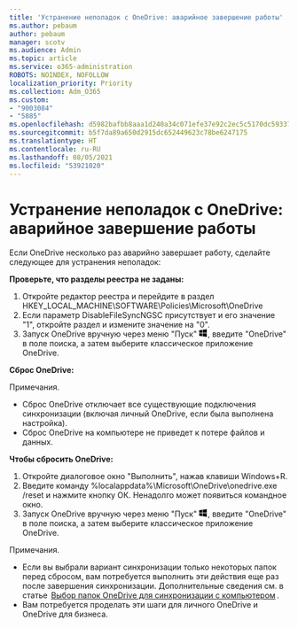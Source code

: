 ```yaml
---
title: 'Устранение неполадок с OneDrive: аварийное завершение работы'
ms.author: pebaum
author: pebaum
manager: scotv
ms.audience: Admin
ms.topic: article
ms.service: o365-administration
ROBOTS: NOINDEX, NOFOLLOW
localization_priority: Priority
ms.collection: Adm_O365
ms.custom:
- "9003084"
- "5885"
ms.openlocfilehash: d5982bafbb8aaa1d240a34c071efe37e92c2ec5c5170dc59337df9a5435e22e1
ms.sourcegitcommit: b5f7da89a650d2915dc652449623c78be6247175
ms.translationtype: HT
ms.contentlocale: ru-RU
ms.lasthandoff: 08/05/2021
ms.locfileid: "53921020"
---
```

# <a name="troubleshoot-onedrive-crashes"></a>Устранение неполадок с OneDrive: аварийное завершение работы

Если OneDrive несколько раз аварийно завершает работу, сделайте следующее для устранения неполадок:

**Проверьте, что разделы реестра не заданы:**

1. Откройте редактор реестра и перейдите в раздел HKEY_LOCAL_MACHINE\SOFTWARE\Policies\Microsoft\OneDrive
2. Если параметр DisableFileSyncNGSC присутствует и его значение "1", откройте раздел и измените значение на "0".
3. Запуск OneDrive вручную через меню "Пуск" ![Нажмите клавишу Windows](data:image/png;base64,iVBORw0KGgoAAAANSUhEUgAAABEAAAAOCAYAAADJ7fe0AAAAAXNSR0IArs4c6QAAAARnQU1BAACxjwv8YQUAAAAJcEhZcwAADsQAAA7EAZUrDhsAAADxSURBVDhPY/wPBAx4wR+Gd6/fM7x9/ZTh9ZuXDGdPnWE4tH0rw/UHDxlaVp9kCDCSYWABKfv35wfD+/cfGV4+fcLw5uVjhlOXzzFsX/qWYebmZAZPWWOGO2DD8ACQS9Y3e4Bcg4Y9/t94fPa/CoY4Aq8/+xik/T8TkEMxGDyGgANWwSqeobvbGSyAADIM3BwCDKXd3QyfoCLoQEGAA0xTxSWjsYMJwLHjkruU4UXSJ4YnT54x3Dh/luHmjfMMmw9wMjCDlRAGBDPgjy8fGT5//8rw9P4Thge3zzNcvXmDYevmfQzXb1xlmH/0ATADyjAAAKdWkD3ZSwNeAAAAAElFTkSuQmCC), введите "OneDrive" в поле поиска, а затем выберите классическое приложение OneDrive.

**Сброс OneDrive:**

Примечания.

- Сброс OneDrive отключает все существующие подключения синхронизации (включая личный OneDrive, если была выполнена настройка).
- Сброс OneDrive на компьютере не приведет к потере файлов и данных.

**Чтобы сбросить OneDrive:**

1. Откройте диалоговое окно "Выполнить", нажав клавиши Windows+R.
2. Введите команду %localappdata%\Microsoft\OneDrive\onedrive.exe /reset и нажмите кнопку ОК. Ненадолго может появиться командное окно.
3. Запуск OneDrive вручную через меню "Пуск" ![Нажмите клавишу Windows](data:image/png;base64,iVBORw0KGgoAAAANSUhEUgAAABEAAAAOCAYAAADJ7fe0AAAAAXNSR0IArs4c6QAAAARnQU1BAACxjwv8YQUAAAAJcEhZcwAADsQAAA7EAZUrDhsAAADxSURBVDhPY/wPBAx4wR+Gd6/fM7x9/ZTh9ZuXDGdPnWE4tH0rw/UHDxlaVp9kCDCSYWABKfv35wfD+/cfGV4+fcLw5uVjhlOXzzFsX/qWYebmZAZPWWOGO2DD8ACQS9Y3e4Bcg4Y9/t94fPa/CoY4Aq8/+xik/T8TkEMxGDyGgANWwSqeobvbGSyAADIM3BwCDKXd3QyfoCLoQEGAA0xTxSWjsYMJwLHjkruU4UXSJ4YnT54x3Dh/luHmjfMMmw9wMjCDlRAGBDPgjy8fGT5//8rw9P4Thge3zzNcvXmDYevmfQzXb1xlmH/0ATADyjAAAKdWkD3ZSwNeAAAAAElFTkSuQmCC), введите "OneDrive" в поле поиска, а затем выберите классическое приложение OneDrive.

Примечания.

- Если вы выбрали вариант синхронизации только некоторых папок перед сбросом, вам потребуется выполнить эти действия еще раз после завершения синхронизации. Дополнительные сведения см. в статье  [Выбор папок OneDrive для синхронизации с компьютером](https://support.office.com/article/98b8b011-8b94-419b-aa95-a14ff2415e85) .
- Вам потребуется проделать эти шаги для личного OneDrive и OneDrive для бизнеса.